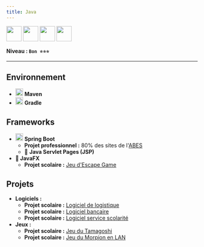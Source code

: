 ```yaml
---
title: Java
---
```


<img src="https://cdn.jsdelivr.net/gh/devicons/devicon/icons/java/java-original.svg" width="40" />
<img src="https://cdn.jsdelivr.net/gh/devicons/devicon/icons/maven/maven-original.svg" width="40" />
<img src="https://cdn.jsdelivr.net/gh/devicons/devicon/icons/gradle/gradle-original.svg" width="40" />
<img src="https://cdn.jsdelivr.net/gh/devicons/devicon/icons/spring/spring-original.svg" width="40" />

**Niveau : `Bon ⭐⭐⭐`**

---

## Environnement

-   <img src="https://cdn.jsdelivr.net/gh/devicons/devicon/icons/maven/maven-original.svg" width="20" /> **Maven**
-   <img src="https://cdn.jsdelivr.net/gh/devicons/devicon/icons/gradle/gradle-original.svg" width="20" /> **Gradle**

## Frameworks

-   <img src="https://cdn.jsdelivr.net/gh/devicons/devicon/icons/spring/spring-original.svg" width="20" /> **Spring Boot**
    -   **Projet professionnel :** 80% des sites de l'[ABES](../../experiences/abes)
    -   🎨 **Java Servlet Pages (JSP)**
-   **🎨 JavaFX**
    -   **Projet scolaire :** [Jeu d'Escape Game](../../academic/dut-informatique/projects#-développement-dun-escape-game-virtuel)

## Projets

-   **Logiciels :**
    -   **Projet scolaire :** [Logiciel de logistique](../../academic/licence-apidae/projects#-développement-dun-logiciel-de-logistique)
    -   **Projet scolaire :** [Logiciel bancaire](../../academic/dut-informatique/projects#-développement-de-logiciel-bancaire)
    -   **Projet scolaire :** [Logiciel service scolarité](../../academic/dut-informatique/projects#-développement-de-logiciel-de-gestion-dun-service-de-scolarité)
-   **Jeux :**
    -   **Projet scolaire :** [Jeu du Tamagoshi](../../academic/licence-apidae/projects#-développement-dun-jeu-du-tamagoshi)
    -   **Projet scolaire :** [Jeu du Morpion en LAN](../../academic/licence-apidae/projects#-développement-dun-jeu-du-morpion-multi-joueur-en-lan)
